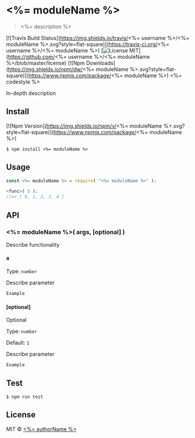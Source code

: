 # <%= moduleName %>

> <%= description %>

[![Travis Build Status](https://img.shields.io/travis/<%= username %>/<%= moduleName %>.svg?style=flat-square)](https://travis-ci.org/<%= username %>/<%= moduleName %>)
[![License MIT](https://img.shields.io/badge/license-MIT-green.svg?style=flat-square)](https://github.com/<%= username %>/<%= moduleName %>/blob/master/license)
[![Npm Downloads](https://img.shields.io/npm/dw/<%= moduleName %>.svg?style=flat-square)](https://www.npmjs.com/package/<%= moduleName %>)
<%= codestyle %>

In-depth description

## Install

[![Npm Version](https://img.shields.io/npm/v/<%= moduleName %>.svg?style=flat-square)](https://www.npmjs.com/package/<%= moduleName %>)

```
$ npm install <%= moduleName %>
```

## Usage

```js
const <%= moduleName %> = require( "<%= moduleName %>" );

<func>( 5 );
//=> [ 0, 1, 2, 3, 4 ]
```


## API

### <%= moduleName %>( args, [optional] )

Describe functionality

#### a

Type: `number`

Describe parameter

```js
Example
```

#### [optional]

Optional

Type: `number`

Default: `1`

Describe parameter

```js
Example
```

## Test

```
$ npm run test
```

## License

MIT © [<%= authorName %>](<%= authorUrl %>)

